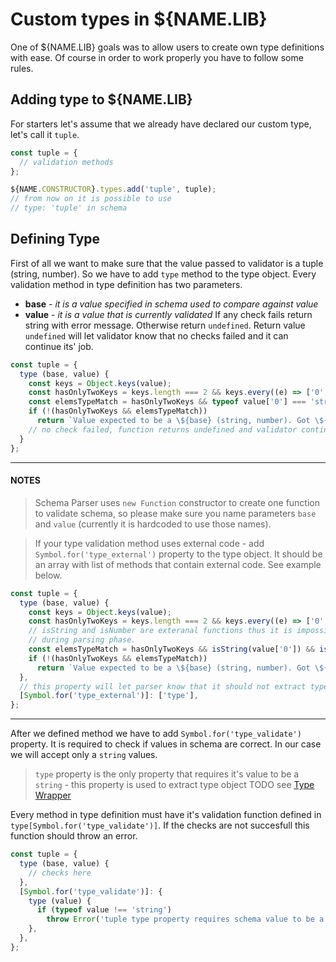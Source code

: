# Custom types in ${NAME.LIB}
One of ${NAME.LIB} goals was to allow users to create own type definitions with ease. Of course in order to work properly you have to follow some rules.

## Adding type to ${NAME.LIB}
For starters let's assume that we already have declared our custom type, let's call it `tuple`.

```javascript
const tuple = {
  // validation methods
};

${NAME.CONSTRUCTOR}.types.add('tuple', tuple);
// from now on it is possible to use
// type: 'tuple' in schema
```

## Defining Type
First of all we want to make sure that the value passed to validator is a tuple (string, number).
So we have to add `type` method to the type object.
Every validation method in type definition has two parameters.
  - **base** - *it is a value specified in schema used to compare against value*
  - **value** - *it is a value that is currently validated*
If any check fails return string with error message. Otherwise return `undefined`.
Return value `undefined` will let validator know that no checks failed and it can continue its' job.
```javascript
const tuple = {
  type (base, value) {
    const keys = Object.keys(value);
    const hasOnlyTwoKeys = keys.length === 2 && keys.every((e) => ['0', '1'].includes(e));
    const elemsTypeMatch = hasOnlyTwoKeys && typeof value['0'] === 'string' && typeof value['1'] === 'number';
    if (!(hasOnlyTwoKeys && elemsTypeMatch))
      return `Value expected to be a \${base} (string, number). Got \${JSON.stringify(value)}.`
    // no check failed, function returns undefined and validator continues its' job
  }
};
```
***
#### NOTES
> Schema Parser uses `new Function` constructor to create one function to validate schema, so please make sure you name parameters `base` and `value` (currently it is hardcoded to use those names).

> If your type validation method uses external code - add `Symbol.for('type_external')` property to the type object. It should be an array with list of methods that contain external code. See example below.
```javascript
const tuple = {
  type (base, value) {
    const keys = Object.keys(value);
    const hasOnlyTwoKeys = keys.length === 2 && keys.every((e) => ['0', '1'].includes(e));
    // isString and isNumber are exteranal functions thus it is impossible to use tuple.type method code
    // during parsing phase.
    const elemsTypeMatch = hasOnlyTwoKeys && isString(value['0']) && isNumber(value['1']);
    if (!(hasOnlyTwoKeys && elemsTypeMatch))
      return `Value expected to be a \${base} (string, number). Got \${JSON.stringify(value)}.`
  },
  // this property will let parser know that it should not extract type method code, instead it will invoke reference to this method in check function
  [Symbol.for('type_external')]: ['type'],
};
```
***
After we defined method we have to add `Symbol.for('type_validate')` property. It is required to check if values in schema are correct. In our case we will accept only a `string` values.
> `type` property is the only property that requires it's value to be a `string` - this property is used to extract type object TODO see [Type Wrapper](${WIKI.TYPE_WRAPPER})

Every method in type definition must have it's validation function defined in `type[Symbol.for('type_validate')]`.
If the checks are not succesfull this function should throw an error.
```javascript
const tuple = {
  type (base, value) {
    // checks here
  },
  [Symbol.for('type_validate')]: {
    type (value) {
      if (typeof value !== 'string')
        throw Error('tuple type property requires schema value to be a string');
    },
  },
};
```
